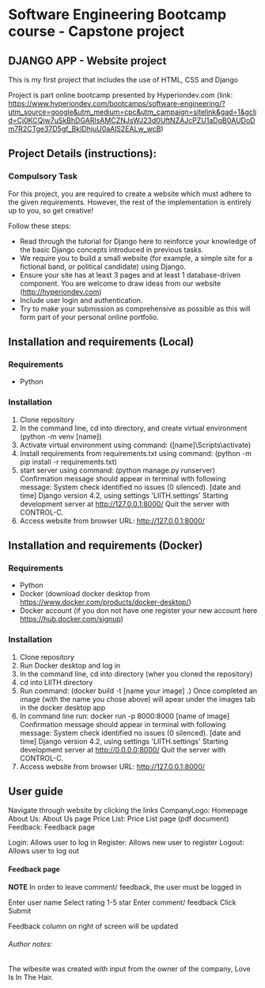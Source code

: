 # Software Engineering Bootcamp course - Capstone project
## DJANGO APP - Website project
This is my first project that includes the use of HTML, CSS and Django

Project is part online bootcamp presented by Hyperiondev.com (link: https://www.hyperiondev.com/bootcamps/software-engineering/?utm_source=google&utm_medium=cpc&utm_campaign=sitelink&gad=1&gclid=Cj0KCQjw7uSkBhDGARIsAMCZNJsWJ23d0UftNZAJcPZU1aDqB0AUDoDm7R2CTge37D5gf_BkIDhjuU0aAlS2EALw_wcB)

## Project Details (instructions):

### Compulsory Task
For this project, you are required to create a website which must adhere to
the given requirements. However, the rest of the implementation is entirely
up to you, so get creative!

Follow these steps:
* Read through the tutorial for Django here to reinforce your knowledge of the basic Django concepts introduced in previous tasks.
* We require you to build a small website (for example, a simple site for a fictional band, or political candidate) using  Django.
* Ensure your site has at least 3 pages and at least 1 database-driven component. You are welcome to draw ideas from our website (http://hyperiondev.com)
* Include user login and authentication.
* Try to make your submission as comprehensive as possible as this will form part of your personal online portfolio.

## Installation and requirements (Local)
### Requirements
* Python

### Installation
1. Clone repository
2. In the command line, cd into directory, and create virtual environment (python -m venv [name])
3. Activate virtual environment using command: ([name]\Scripts\activate)
4. Install requirements from requirements.txt using command: (python -m pip install -r requirements.txt)
5. start server using command: (python manage.py runserver)
Confirmation message should appear in terminal with following message:
System check identified no issues (0 silenced).
[date and time]
Django version 4.2, using settings 'LIITH.settings'
Starting development server at http://127.0.0.1:8000/
Quit the server with CONTROL-C.
6. Access website from browser URL: http://127.0.0.1:8000/

## Installation and requirements (Docker)
### Requirements
* Python
* Docker (download docker desktop from https://www.docker.com/products/docker-desktop/)
* Docker account (if you don not have one register your new account here https://hub.docker.com/signup)

### Installation
1. Clone repository
2. Run Docker desktop and log in
2. In the command line, cd into directory (wher you cloned the repository)
3. cd into LIITH directory
4. Run command: (docker build -t [name your image] .)
Once completed an image (with the name you chose above) will apear under the images tab in the docker desktop app
5. In command line run: docker run -p 8000:8000 [name of image]
Confirmation message should appear in terminal with following message:
System check identified no issues (0 silenced).
[date and time]
Django version 4.2, using settings 'LIITH.settings'
Starting development server at http://0.0.0.0:8000/
Quit the server with CONTROL-C.
6. Access website from browser URL: http://127.0.0.1:8000/


## User guide
Navigate through website by clicking the links
CompanyLogo: Homepage
About Us: About Us page
Price List: Price List page (pdf document)
Feedback: Feedback page

Login: Allows user to log in
Register: Allows new user to register
Logout: Allows user to log out

#### Feedback page
**NOTE** In order to leave comment/ feedback, the user must be logged in

Enter user name
Select rating 1-5 star
Enter comment/ feedback
Click Submit

Feedback column on right of screen will be updated



###### Author notes:
The wibesite was created with input from the owner of the company, Love Is In The Hair.
